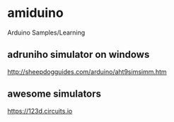 # amiduino
Arduino Samples/Learning

adruniho simulator on windows
-------------------------------

http://sheepdogguides.com/arduino/aht9simsimm.htm

awesome simulators
------------------
https://123d.circuits.io
